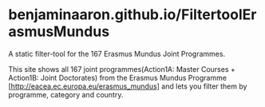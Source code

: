 benjaminaaron.github.io/FiltertoolErasmusMundus
=======================

A static filter-tool for the 167 Erasmus Mundus Joint Programmes.

This site shows all 167 joint programmes(Action1A: Master Courses + Action1B: Joint Doctorates) from the Erasmus Mundus Programme [http://eacea.ec.europa.eu/erasmus_mundus] and lets you filter them by programme, category and country.

